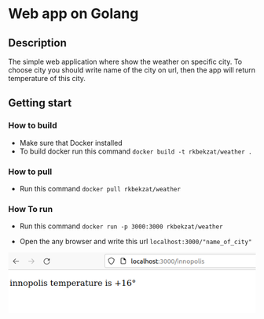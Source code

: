 # Web app on Golang

## Description 

The simple web application where show the weather on specific city. 
To choose city you should write name of the city on url, then the app will return temperature of this city.

## Getting start

### How to build

+ Make sure that Docker installed
+ To build docker run this command `docker build -t rkbekzat/weather .`

### How to pull 
+ Run this command `docker pull rkbekzat/weather`

### How To run 
+  Run this command `docker run -p 3000:3000 rkbekzat/weather`

+  Open the any browser and write this url `localhost:3000/"name_of_city"`

![](example.png)